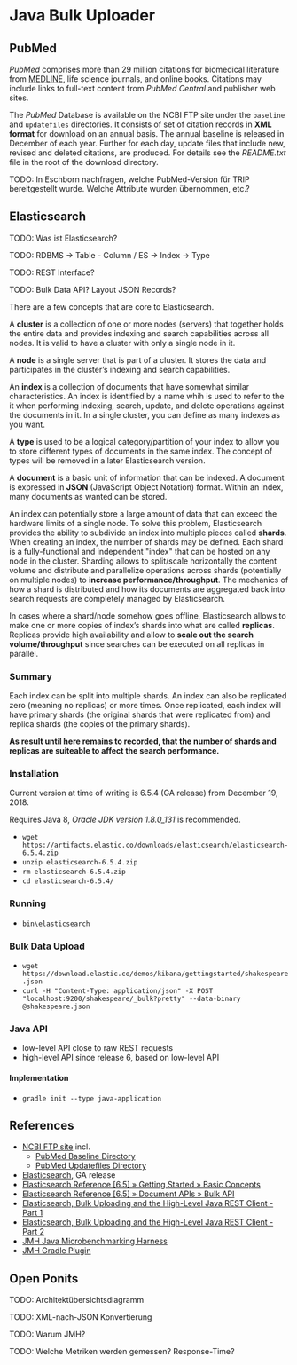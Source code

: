 # Java Bulk Uploader

## PubMed

_PubMed_ comprises more than 29 million citations for biomedical literature from [MEDLINE](http://www.nlm.nih.gov/bsd/pmresources.html), life science journals, and online books. Citations may include links to full-text content from _PubMed Central_ and publisher web sites.

The _PubMed_ Database is available on the NCBI FTP site under the `baseline` and `updatefiles` directories. It consists of set of citation records in **XML format** for download on an annual basis. The annual baseline is released in December of each year. Further for each day, update files that include new, revised and deleted citations, are produced. For details see the _README.txt_ file in the root of the download directory.

TODO: In Eschborn nachfragen, welche PubMed-Version für TRIP bereitgestellt wurde. Welche Attribute wurden übernommen, etc.?

## Elasticsearch

TODO: Was ist Elasticsearch?

TODO: RDBMS -> Table - Column / ES -> Index -> Type

TODO: REST Interface?

TODO: Bulk Data API? Layout JSON Records?

There are a few concepts that are core to Elasticsearch.

A **cluster** is a collection of one or more nodes (servers) that together holds the entire data and provides indexing and search capabilities across all nodes. It is valid to have a cluster with only a single node in it.

A **node** is a single server that is part of a cluster. It stores the data and participates in the cluster’s indexing and search capabilities.

An **index** is a collection of documents that have somewhat similar characteristics. An index is identified by a name whih is used to refer to the it when performing indexing, search, update, and delete operations against the documents in it. In a single cluster, you can define as many indexes as you want.

A **type** is used to be a logical category/partition of your index to allow you to store different types of documents in the same index. The concept of types will be removed in a later Elasticsearch version.

A **document** is a basic unit of information that can be indexed. A document is expressed in **JSON** (JavaScript Object Notation) format. Within an index, many documents as wanted can be stored.

An index can potentially store a large amount of data that can exceed the hardware limits of a single node. To solve this problem, Elasticsearch provides the ability to subdivide an index into multiple pieces called **shards**. When creating an index, the number of shards may be defined. Each shard is a fully-functional and independent "index" that can be hosted on any node in the cluster. Sharding allows to split/scale horizontally the content volume and distribute and parallelize operations across shards (potentially on multiple nodes) to **increase performance/throughput**. The mechanics of how a shard is distributed and how its documents are aggregated back into search requests are completely managed by Elasticsearch.

In cases where a shard/node somehow goes offline, Elasticsearch allows to make one or more copies of index’s shards into what are called **replicas**. Replicas provide high availability and allow to **scale out the search volume/throughput** since searches can be executed on all replicas in parallel.

### Summary

Each index can be split into multiple shards. An index can also be replicated zero (meaning no replicas) or more times. Once replicated, each index will have primary shards (the original shards that were replicated from) and replica shards (the copies of the primary shards).

**As result until here remains to recorded, that the number of shards and replicas are suiteable to affect the search performance.**

### Installation

Current version at time of writing is 6.5.4 (GA release) from December 19, 2018.

Requires Java 8, _Oracle JDK version 1.8.0\_131_ is recommended.

* `wget https://artifacts.elastic.co/downloads/elasticsearch/elasticsearch-6.5.4.zip`
* `unzip elasticsearch-6.5.4.zip`
* `rm elasticsearch-6.5.4.zip`
* `cd elasticsearch-6.5.4/`

### Running

* `bin\elasticsearch`

### Bulk Data Upload

* `wget https://download.elastic.co/demos/kibana/gettingstarted/shakespeare.json`
* `curl -H "Content-Type: application/json" -X POST "localhost:9200/shakespeare/_bulk?pretty" --data-binary @shakespeare.json`

### Java API

* low-level API close to raw REST requests
* high-level API since release 6, based on low-level API

#### Implementation

* `gradle init --type java-application`

## References

* [NCBI FTP site](ftp://ftp.ncbi.nlm.nih.gov/pubmed/) incl.
  * [PubMed Baseline Directory](ftp://ftp.ncbi.nlm.nih.gov/pubmed/baseline)
  * [PubMed Updatefiles Directory](ftp://ftp.ncbi.nlm.nih.gov/pubmed/updatefiles)
* [Elasticsearch](https://www.elastic.co/de/downloads/elasticsearch#ga-release), GA release
* [Elasticsearch Reference [6.5] » Getting Started » Basic Concepts](https://www.elastic.co/guide/en/elasticsearch/reference/current/getting-started-concepts.html#getting-started-concepts)
* [Elasticsearch Reference [6.5] » Document APIs » Bulk API](https://www.elastic.co/guide/en/elasticsearch/reference/current/docs-bulk.html)
* [Elasticsearch, Bulk Uploading and the High-Level Java REST Client - Part 1](http://www.compose.com/articles/compose-elasticsearch-bulk-uploading-and-the-high-level-java-rest-client-part-1/)
* [Elasticsearch, Bulk Uploading and the High-Level Java REST Client - Part 2](http://www.compose.com/articles/elasticsearch-bulk-uploading-and-the-high-level-java-rest-client-part-2/)
* [JMH Java Microbenchmarking Harness](https://openjdk.java.net/projects/code-tools/jmh/)
* [JMH Gradle Plugin](https://github.com/melix/jmh-gradle-plugin)

## Open Ponits

TODO: Architektübersichtsdiagramm

TODO: XML-nach-JSON Konvertierung

TODO: Warum JMH?

TODO: Welche Metriken werden gemessen? Response-Time?

